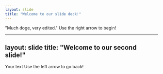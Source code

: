 ```yaml
---
layout: slide
title: "Welcome to our slide deck!"
---
```

"Much doge, very edited."
Use the right arrow to begin!

---
layout: slide
title: "Welcome to our second slide!"
---
Your text
Use the left arrow to go back!
